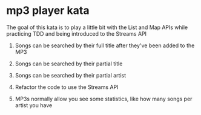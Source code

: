 # mp3 player kata

The goal of this kata is to play a little bit with the List and Map APIs while practicing TDD and being introduced to the Streams API

1. Songs can be searched by their full title after they've been added to the MP3

2. Songs can be searched by their partial title

3. Songs can be searched by their partial artist

4. Refactor the code to use the Streams API

5. MP3s normally allow you see some statistics, like how many songs per artist you have